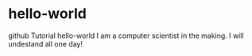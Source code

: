 # hello-world
github Tutorial hello-world
I am a computer scientist in the making. I will undestand all one day!
